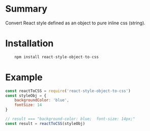 # Summary
Convert React style defined as an object to pure inline css (string).

# Installation
```js
	npm install react-style-object-to-css
```

# Example
```js
const reactToCSS = require('react-style-object-to-css')
const styleObj = {
	backgroundColor: 'blue',
	fontSize: 14
}

// result === "background-color: blue;  font-size: 14px;"
const result = reactToCSS(styleObj)
```
